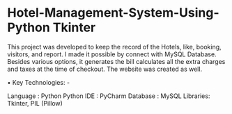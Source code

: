 # Hotel-Management-System-Using-Python Tkinter

This project was developed to keep the record of the Hotels, like, booking, visitors, and  report. I made it possible by connect with MySQL Database. Besides various options, it generates the  bill calculates all the extra charges and taxes at the time of checkout. The website was created as well.


• Key Technologies: -

Language : Python
Python IDE : PyCharm
Database : MySQL
Libraries: Tkinter, PIL (Pillow)


